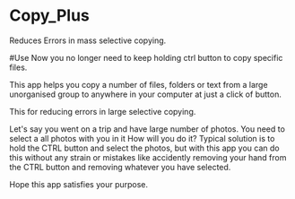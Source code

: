 # Copy_Plus
Reduces Errors in mass selective copying.

#Use
Now you no longer need to keep holding ctrl button to copy specific files.

This app helps you copy a number of files, folders or text from a large unorganised group to anywhere in your computer at just a click of button.

This for reducing errors in large selective copying.

Let's say you went on a trip and have large number of photos.
You need to select a all photos with you in it
How will you do it?
Typical solution is to hold the CTRL button and select the photos, but with this app you can do this without any strain or mistakes like accidently removing your hand from the CTRL button and removing whatever you have selected.

Hope this app satisfies your purpose.
